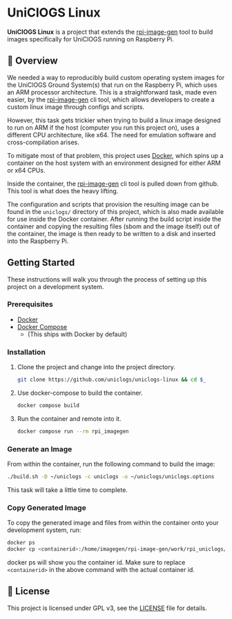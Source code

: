 # UniClOGS Linux

**UniClOGS Linux** is a project that extends the
[rpi-image-gen](https://github.com/raspberrypi/rpi-image-gen)
tool to build images specifically for UniClOGS running on Raspberry Pi.

## 📖 Overview

We needed a way to reproducibly build custom operating system images for the
UniClOGS Ground System(s) that run on the Raspberry Pi, which uses an ARM
processor architecture. This is a straightforward task, made even easier, by the
[rpi-image-gen](https://github.com/raspberrypi/rpi-image-gen)
cli tool, which allows developers to create a custom linux image through configs
and scripts.

However, this task gets trickier when trying to build a linux image designed to
run on ARM if the host (computer you run this project on), uses a different CPU
architecture, like x64. The need for emulation software and cross-compilation
arises.

To mitigate most of that problem, this project uses
[Docker](https://www.docker.com/), which spins up a container on the host
system with an environment designed for either ARM or x64 CPUs.

Inside the container, the
[rpi-image-gen](https://github.com/raspberrypi/rpi-image-gen)
cli tool is pulled down from github. This tool is what does the heavy lifting.

The configuration and scripts that provision the resulting image can be found in
the `uniclogs/` directory of this project, which is also made available for use
inside the Docker container. After running the build script inside the container
and copying the resulting files (sbom and the image itself) out of the
container, the image is then ready to be written to a disk and inserted into the
Raspberry Pi.

## Getting Started

These instructions will walk you through the process of setting up this project
on a development system.

### Prerequisites

- [Docker](https://docs.docker.com/desktop/)
- [Docker Compose](https://docs.docker.com/compose/)
  - (This ships with Docker by default)

### Installation

1.  Clone the project and change into the project directory.

    ```sh
    git clone https://github.com/uniclogs/uniclogs-linux && cd $_
    ```

2.  Use docker-compose to build the container.

    ```sh
    docker compose build    
    ```

3.  Run the container and remote into it.

    ```sh
    docker compose run --rm rpi_imagegen 
    ```

### Generate an Image

From within the container, run the following command to build the image:

```sh
./build.sh -D ~/uniclogs -c uniclogs -o ~/uniclogs/uniclogs.options
```

This task will take a little time to complete.

### Copy Generated Image

To copy the generated image and files from within the container onto your
development system, run:

```sh
docker ps
docker cp <containerid>:/home/imagegen/rpi-image-gen/work/rpi_uniclogs/deploy /path/to/destination
```

docker ps will show you the container id. Make sure to replace `<containerid>`
in the above command with the actual container id.

## 🪪 License

This project is licensed under GPL v3, see the
[LICENSE](#LICENSE)
file for details.
